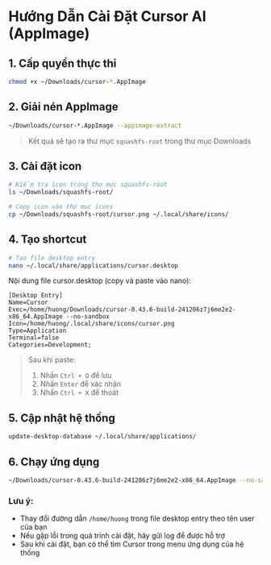 # Hướng Dẫn Cài Đặt Cursor AI (AppImage)

## 1. Cấp quyền thực thi
```bash
chmod +x ~/Downloads/cursor-*.AppImage
```

## 2. Giải nén AppImage
```bash
~/Downloads/cursor-*.AppImage --appimage-extract
```
> Kết quả sẽ tạo ra thư mục `squashfs-root` trong thư mục Downloads

## 3. Cài đặt icon
```bash
# Kiểm tra icon trong thư mục squashfs-root
ls ~/Downloads/squashfs-root/

# Copy icon vào thư mục icons
cp ~/Downloads/squashfs-root/cursor.png ~/.local/share/icons/
```

## 4. Tạo shortcut
```bash
# Tạo file desktop entry
nano ~/.local/share/applications/cursor.desktop
```

Nội dung file cursor.desktop (copy và paste vào nano):
```plaintext
[Desktop Entry]
Name=Cursor
Exec=/home/huong/Downloads/cursor-0.43.6-build-241206z7j6me2e2-x86_64.AppImage --no-sandbox
Icon=/home/huong/.local/share/icons/cursor.png
Type=Application
Terminal=false
Categories=Development;
```

> Sau khi paste:
> 1. Nhấn `Ctrl + O` để lưu
> 2. Nhấn `Enter` để xác nhận
> 3. Nhấn `Ctrl + X` để thoát

## 5. Cập nhật hệ thống
```bash
update-desktop-database ~/.local/share/applications/
```

## 6. Chạy ứng dụng
```bash
~/Downloads/cursor-0.43.6-build-241206z7j6me2e2-x86_64.AppImage --no-sandbox
```

### Lưu ý:
- Thay đổi đường dẫn `/home/huong` trong file desktop entry theo tên user của bạn
- Nếu gặp lỗi trong quá trình cài đặt, hãy gửi log để được hỗ trợ
- Sau khi cài đặt, bạn có thể tìm Cursor trong menu ứng dụng của hệ thống
